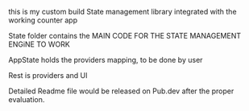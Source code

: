 this is my custom build State management library integrated with the working counter app

State folder contains the MAIN CODE FOR THE STATE MANAGEMENT ENGiNE TO WORK

AppState holds the providers mapping, to be done by user

Rest is providers and UI 

Detailed Readme file would be released on Pub.dev after the proper evaluation.
